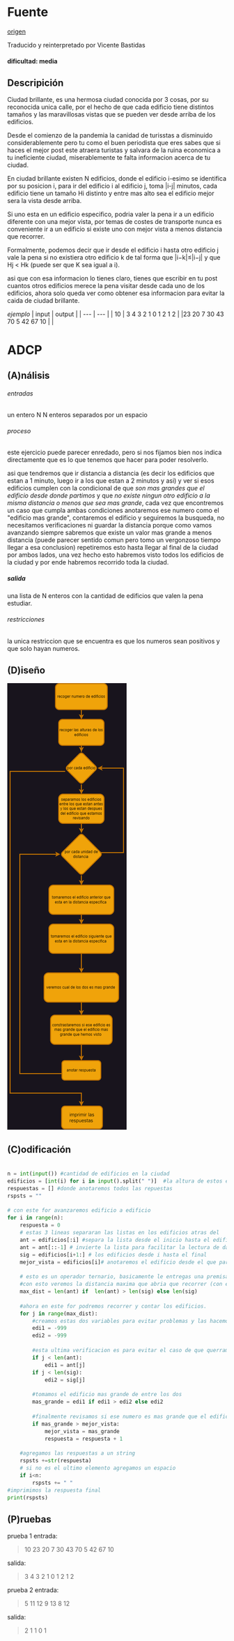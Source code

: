 # Fuente 
[origen](https://codeforces.com/gym/103185/problem/E)

Traducido y reinterpretado por Vicente Bastidas 

#### dificultad: media 

## Descripición 

Ciudad brillante, es una hermosa ciudad conocida por 3 cosas, por su reconocida unica calle, por el hecho de que cada edificio tiene distintos tamaños y las maravillosas vistas que se pueden ver desde arriba de los edificios.

Desde el comienzo de la pandemia la canidad de turisstas a disminuido considerablemente pero tu como el buen periodista que eres sabes que si haces el mejor post este atraera turistas y salvara de la ruina economica a tu ineficiente ciudad, miserablemente te falta informacion acerca de tu ciudad. 

En ciudad brillante existen N edificios, donde el edificio i-esimo se identifica por su posicion i, para ir del edificio i al edificio j, toma |i-j| minutos, cada edificio tiene un tamaño Hi distinto y entre mas alto sea el edificio mejor sera la vista desde arriba.

Si uno esta en un edificio especifico, podria valer la pena ir a un edificio diferente con una mejor vista, por temas de costes de transporte  nunca es conveniente ir a un edificio si existe uno con mejor vista a menos distancia que recorrer.

Formalmente, podemos decir que ir desde el edificio i hasta otro edificio j vale la pena si no existiera otro edificio k de tal forma que |i−k|≤|i−j| y que Hj < Hk (puede ser que K sea igual a i).

asi que con esa informacion lo tienes claro, tienes que escribir en tu post cuantos otros edificios merece la pena visitar desde cada uno de los edificios, ahora solo queda ver como obtener esa informacion para evitar la caida de ciudad brillante. 

*ejemplo*
| input | output | 
| --- | --- |
| 10 | 3 4 3 2 1 0 1 2 1 2 |
|23 20 7 30 43 70 5 42 67 10 | | 
# ADCP

## (A)nálisis

###### entradas

un entero N 
N enteros separados por un espacio 

###### proceso

este ejercicio puede parecer enredado, pero si nos fijamos bien nos indica directamente que es lo que tenemos que hacer para poder resolverlo. 

asi que tendremos que ir distancia a distancia (es decir los edificios que estan a 1 minuto, luego ir a los que estan a 2 minutos y asi) y ver si esos edificios cumplen con la condicional de que _son mas grandes que el edificio desde donde partimos_ y que _no existe ningun otro edificio a la misma distancia o menos que sea mas grande_, cada vez que encontremos un caso que cumpla ambas condiciones anotaremos ese numero como el "edificio mas grande", contaremos el edificio y seguiremos la busqueda, no necesitamos verificaciones ni guardar la distancia porque como vamos avanzando siempre sabremos que existe un valor mas grande a menos distancia (puede parecer sentido comun pero tomo un vergonzoso tiempo llegar a esa conclusion) repetiremos esto hasta llegar al final de la ciudad por ambos lados, una vez hecho esto habremos visto todos los edificios de la ciudad y por ende habremos recorrido toda la ciudad. 

##### salida

una lista de N enteros con la cantidad de edificios que valen la pena estudiar. 

###### restricciones 

la unica restriccion que se encuentra es que los numeros sean positivos y que solo hayan numeros. 

## (D)iseño

![](Diagrama%20.png)

## (C)odificación
```py

n = int(input()) #cantidad de edificios en la ciudad
edificios = [int(i) for i in input().split(" ")]  #la altura de estos edificios
respuestas = [] #donde anotaremos todos las repuestas 
rspsts = ""

# con este for avanzaremos edificio a edificio
for i in range(n):
    respuesta = 0
    # estas 3 lineas separaran las listas en los edificios atras del 
    ant = edificios[:i] #separa la lista desde el inicio hasta el edificio i
    ant = ant[::-1] # invierte la lista para facilitar la lectura de datos 
    sig = edificios[i+1:] # los edificios desde i hasta el final 
    mejor_vista = edificios[i]# anotaremos el edificio desde el que partimos como el primero mas alto para que las matematicas funcionen
    
    # esto es un operador ternario, basicamente le entregas una premisa que puede ser verdadera o falsa y el ternario va a entregar una de las dos opciones 
    #con esto veremos la distancia maxima que abria que recorrer (con esto no nos preocuparemos por el largo de ambas listas)
    max_dist = len(ant) if  len(ant) > len(sig) else len(sig)  
    
    #ahora en este for podremos recorrer y contar los edificios.
    for j in range(max_dist):
        #creamos estas dos variables para evitar problemas y las hacemos numeros negativos para evitar problemas
        edi1 = -999
        edi2 = -999

        #esta ultima verificacion es para evitar el caso de que querramos ir a una posicion que ya esta 
        if j < len(ant):
            edi1 = ant[j]
        if j < len(sig):
            edi2 = sig[j] 

        #tomamos el edificio mas grande de entre los dos 
        mas_grande = edi1 if edi1 > edi2 else edi2

        #finalmente revisamos si ese numero es mas grande que el edificio
        if mas_grande > mejor_vista:
            mejor_vista = mas_grande
            respuesta = respuesta + 1
    
    #agregamos las respuestas a un string 
    rspsts +=str(respuesta)
    # si no es el ultimo elemento agregamos un espacio
    if i<n:
        rspsts += " "
#imprimimos la respuesta final
print(rspsts)


```
## (P)ruebas 

prueba 1
entrada: 
> 10
> 23 20 7 30 43 70 5 42 67 10

salida:
> 3 4 3 2 1 0 1 2 1 2

prueba 2
entrada: 
> 5 
> 11 12 9 13 8 12

salida: 
> 2 1 1 0 1

